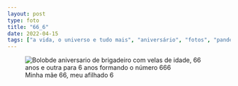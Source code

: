 ```yaml
---
layout: post
type: foto
title: "66_6"
date: 2022-04-15
tags: ["a vida, o universo e tudo mais", "aniversário", "fotos", "pandemia"]
---
```

<figure class="foto-post">
            <img src="{{ site.baseurl }}/assets/fotos/2022/04/20220415_164434.jpg" alt="Bolobde aniversario de brigadeiro com velas de idade, 66 anos e outra para 6 anos formando o número 666" title="666">
            <figcaption>Minha mãe 66, meu afilhado 6</figcaption>
</figure>